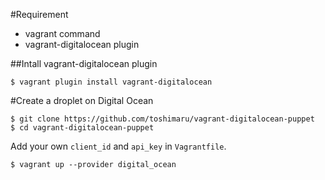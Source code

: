 
#Requirement

* vagrant command
* vagrant-digitalocean plugin

##Intall vagrant-digitalocean plugin

    $ vagrant plugin install vagrant-digitalocean

#Create a droplet on Digital Ocean

    $ git clone https://github.com/toshimaru/vagrant-digitalocean-puppet
    $ cd vagrant-digitalocean-puppet

Add your own `client_id` and `api_key` in `Vagrantfile`.

    $ vagrant up --provider digital_ocean

